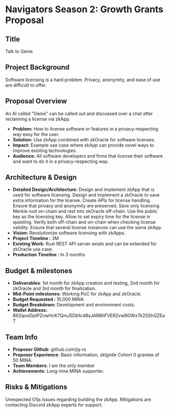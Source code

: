 # Navigators Season 2: Growth Grants Proposal

## Title
Talk to Genie

## Project Background

Software licensing is a hard problem. Privacy, anonymity, and ease of use are difficult to offer.

## Proposal Overview

An AI called "Genie" can be called out and discussed over a chat after reclaiming a license via zkApp.

- **Problem:** How to license software or features in a privacy-respecting way easy for the user.
- **Solution:** Use zkApp combined with zkOracle for software licenses.
- **Impact:** Example use case where zkApp can provide novel ways to improve existing technologies.
- **Audience:** All software developers and firms that license their software and want to do it in a privacy-respecting way.


## Architecture & Design

- **Detailed Design/Architecture:** Design and implement zkApp that is used for software licensing. Design and implement a zkOracle to save extra information for the license. Create APIs for license handling. Ensure that privacy and anonymity are preserved. Save only licensing Merkle root on-chain and rest into zkOracle off-chain. Use the public key as the licensing key. Allow to set expiry time for the license in questing. Verify both off-chain and on-chain when checking license validity. Ensure that several license instances can use the same zkApp.
- **Vision:** Revolutionize software licensing with zkApps. 
- **Project Timeline :** 3M
- **Existing Work:** Rust REST API server exists and can be extended for zkOracle use case.
- **Production Timeline :** In 3 months


##  Budget & milestones

- **Deliverables**: 1st month for zkApp creation and testing, 2nd month for zkOracle and 3rd month for finalization.
- **Mid-Point milestones:** Working PoC for zkApp and zkOracle. 
- **Budget Requested :** 10,000 MINA
- **Budget Breakdown:** Development and environment costs.
- **Wallet Address:** B62qooDptPZvwHcK7QmJ5Db1c48sJAR8hFVER2vwRGWx7k2SShQZEaT

## Team Info

-  **Proposer Github**: github.com/jq-rs
- **Proposer Experience**: Basic information, zkIgnite Cohort 0 grantee of 50 MINA.
-  **Team Members**: I am the only member
-  **Achievements**: Long-time MINA supporter.


## Risks & Mitigations

Unexpected O1js issues regarding building the zkApp. Mitigations are contacting Discord zkApp experts for support.


